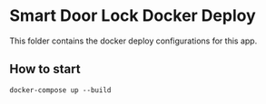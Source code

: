 # Smart Door Lock Docker Deploy
This folder contains the docker deploy configurations for this app.

## How to start
`
docker-compose up --build
`
